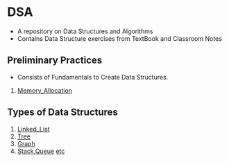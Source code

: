 # DSA
- A repository on Data Structures and Algorithms
- Contains Data Structure exercises from TextBook and Classroom Notes

## Preliminary Practices
- Consists of Fundamentals to Create Data Structures.
1. [Memory_Allocation](./NOTES/Memory_Allocation.md)

## Types of Data Structures
1. [Linked_List](./NOTES/Linked_List.md)
2. [Tree](./NOTES/Tree.md)
3. [Graph](./NOTES/Graph.md)
4. [Stack](./NOTES/Stack.md),[Queue](./NOTES/Queue.md) [etc](./NOTES/Miscellaneous.md)
